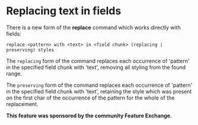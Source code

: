 # Replacing text in fields

There is a new form of the **replace** command which works directly
with fields:

    replace <pattern> with <text> in <field chunk> (replacing | preserving) styles

The `replacing` form of the command replaces each occurrence of 'pattern' in
the specified field chunk with 'text', removing all styling from the found
range.

The `preserving` form of the command replaces each occurrence of 'pattern' in
the specified field chunk with 'text', retaining the style which was present
on the first char of the occurrence of the pattern for the whole of the
replacement.

**This feature was sponsored by the community Feature Exchange.**

